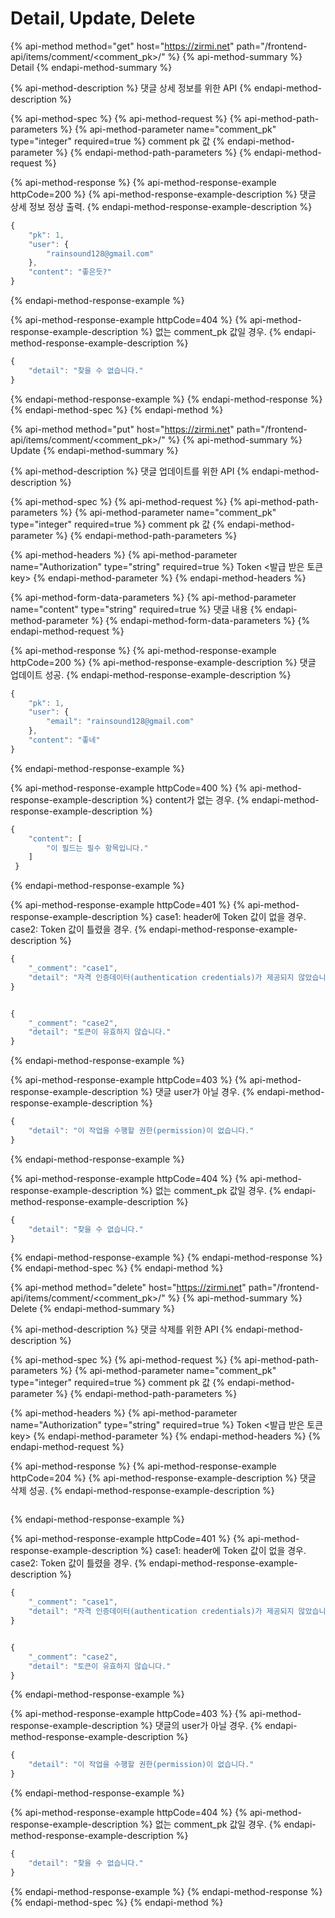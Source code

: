 # Detail, Update, Delete

{% api-method method="get" host="https://zirmi.net" path="/frontend-api/items/comment/<comment\_pk>/" %}
{% api-method-summary %}
Detail
{% endapi-method-summary %}

{% api-method-description %}
댓글 상세 정보를 위한 API
{% endapi-method-description %}

{% api-method-spec %}
{% api-method-request %}
{% api-method-path-parameters %}
{% api-method-parameter name="comment\_pk" type="integer" required=true %}
comment pk 값
{% endapi-method-parameter %}
{% endapi-method-path-parameters %}
{% endapi-method-request %}

{% api-method-response %}
{% api-method-response-example httpCode=200 %}
{% api-method-response-example-description %}
댓글 상세 정보 정상 출력.
{% endapi-method-response-example-description %}

```javascript
{
    "pk": 1,
    "user": {
        "rainsound128@gmail.com"
    },
    "content": "좋은듯?"
}
```
{% endapi-method-response-example %}

{% api-method-response-example httpCode=404 %}
{% api-method-response-example-description %}
없는 comment\_pk 값일 경우.
{% endapi-method-response-example-description %}

```javascript
{
    "detail": "찾을 수 없습니다."
}
```
{% endapi-method-response-example %}
{% endapi-method-response %}
{% endapi-method-spec %}
{% endapi-method %}

{% api-method method="put" host="https://zirmi.net" path="/frontend-api/items/comment/<comment\_pk>/" %}
{% api-method-summary %}
Update
{% endapi-method-summary %}

{% api-method-description %}
댓글 업데이트를 위한 API
{% endapi-method-description %}

{% api-method-spec %}
{% api-method-request %}
{% api-method-path-parameters %}
{% api-method-parameter name="comment\_pk" type="integer" required=true %}
comment pk 값
{% endapi-method-parameter %}
{% endapi-method-path-parameters %}

{% api-method-headers %}
{% api-method-parameter name="Authorization" type="string" required=true %}
Token &lt;발급 받은 토큰 key&gt;
{% endapi-method-parameter %}
{% endapi-method-headers %}

{% api-method-form-data-parameters %}
{% api-method-parameter name="content" type="string" required=true %}
댓글 내용
{% endapi-method-parameter %}
{% endapi-method-form-data-parameters %}
{% endapi-method-request %}

{% api-method-response %}
{% api-method-response-example httpCode=200 %}
{% api-method-response-example-description %}
댓글 업데이트 성공.
{% endapi-method-response-example-description %}

```javascript
{
    "pk": 1,
    "user": {
        "email": "rainsound128@gmail.com"
    },
    "content": "좋네"
}
```
{% endapi-method-response-example %}

{% api-method-response-example httpCode=400 %}
{% api-method-response-example-description %}
content가 없는 경우.
{% endapi-method-response-example-description %}

```javascript
{
    "content": [
        "이 필드는 필수 항목입니다."
    ]
 }
```
{% endapi-method-response-example %}

{% api-method-response-example httpCode=401 %}
{% api-method-response-example-description %}
case1: header에 Token 값이 없을 경우.  
case2: Token 값이 틀렸을 경우.
{% endapi-method-response-example-description %}

```javascript
{
    "_comment": "case1",
    "detail": "자격 인증데이터(authentication credentials)가 제공되지 않았습니다."
}


{
    "_comment": "case2",
    "detail": "토큰이 유효하지 않습니다."
}
```
{% endapi-method-response-example %}

{% api-method-response-example httpCode=403 %}
{% api-method-response-example-description %}
댓글 user가 아닐 경우.
{% endapi-method-response-example-description %}

```javascript
{
    "detail": "이 작업을 수행할 권한(permission)이 없습니다."
}
```
{% endapi-method-response-example %}

{% api-method-response-example httpCode=404 %}
{% api-method-response-example-description %}
없는 comment\_pk 값일 경우.
{% endapi-method-response-example-description %}

```javascript
{
    "detail": "찾을 수 없습니다."
}
```
{% endapi-method-response-example %}
{% endapi-method-response %}
{% endapi-method-spec %}
{% endapi-method %}

{% api-method method="delete" host="https://zirmi.net" path="/frontend-api/items/comment/<comment\_pk>/" %}
{% api-method-summary %}
Delete
{% endapi-method-summary %}

{% api-method-description %}
댓글 삭제를 위한 API
{% endapi-method-description %}

{% api-method-spec %}
{% api-method-request %}
{% api-method-path-parameters %}
{% api-method-parameter name="comment\_pk" type="integer" required=true %}
comment pk 값
{% endapi-method-parameter %}
{% endapi-method-path-parameters %}

{% api-method-headers %}
{% api-method-parameter name="Authorization" type="string" required=true %}
Token &lt;발급 받은 토큰 key&gt;
{% endapi-method-parameter %}
{% endapi-method-headers %}
{% endapi-method-request %}

{% api-method-response %}
{% api-method-response-example httpCode=204 %}
{% api-method-response-example-description %}
댓글 삭제 성공.
{% endapi-method-response-example-description %}

```javascript

```
{% endapi-method-response-example %}

{% api-method-response-example httpCode=401 %}
{% api-method-response-example-description %}
case1: header에 Token 값이 없을 경우.  
case2: Token 값이 틀렸을 경우.
{% endapi-method-response-example-description %}

```javascript
{
    "_comment": "case1",
    "detail": "자격 인증데이터(authentication credentials)가 제공되지 않았습니다."
}


{
    "_comment": "case2",
    "detail": "토큰이 유효하지 않습니다."
}
```
{% endapi-method-response-example %}

{% api-method-response-example httpCode=403 %}
{% api-method-response-example-description %}
댓글의 user가 아닐 경우.
{% endapi-method-response-example-description %}

```javascript
{
    "detail": "이 작업을 수행할 권한(permission)이 없습니다."
}
```
{% endapi-method-response-example %}

{% api-method-response-example httpCode=404 %}
{% api-method-response-example-description %}
없는 comment\_pk 값일 경우.
{% endapi-method-response-example-description %}

```javascript
{
    "detail": "찾을 수 없습니다."
}
```
{% endapi-method-response-example %}
{% endapi-method-response %}
{% endapi-method-spec %}
{% endapi-method %}

